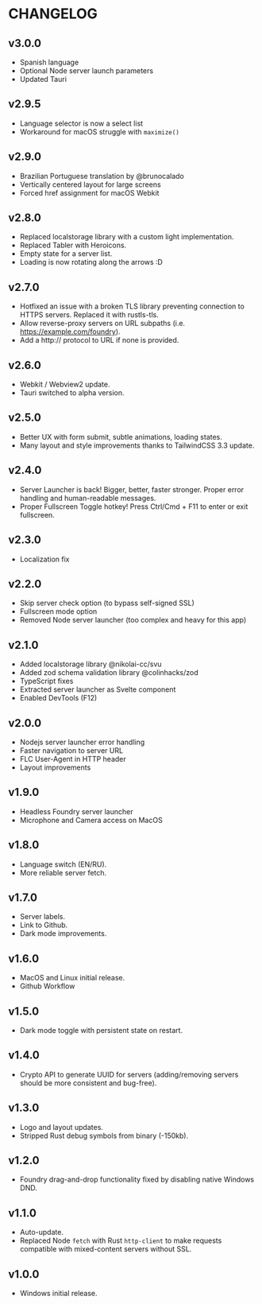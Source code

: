 # CHANGELOG

## v3.0.0

- Spanish language
- Optional Node server launch parameters
- Updated Tauri

## v2.9.5

- Language selector is now a select list
- Workaround for macOS struggle with `maximize()`

## v2.9.0

- Brazilian Portuguese translation by @brunocalado
- Vertically centered layout for large screens
- Forced href assignment for macOS Webkit

## v2.8.0

- Replaced localstorage library with a custom light implementation.
- Replaced Tabler with Heroicons.
- Empty state for a server list.
- Loading is now rotating along the arrows :D

## v2.7.0

- Hotfixed an issue with a broken TLS library preventing connection to HTTPS servers. Replaced it with rustls-tls.
- Allow reverse-proxy servers on URL subpaths (i.e. https://example.com/foundry).
- Add a http:// protocol to URL if none is provided.

## v2.6.0

- Webkit / Webview2 update.
- Tauri switched to alpha version.

## v2.5.0

- Better UX with form submit, subtle animations, loading states.
- Many layout and style improvements thanks to TailwindCSS 3.3 update.

## v2.4.0

- Server Launcher is back! Bigger, better, faster stronger. Proper error handling and human-readable messages.
- Proper Fullscreen Toggle hotkey! Press Ctrl/Cmd + F11 to enter or exit fullscreen.

## v2.3.0

- Localization fix

## v2.2.0

- Skip server check option (to bypass self-signed SSL)
- Fullscreen mode option
- Removed Node server launcher (too complex and heavy for this app)

## v2.1.0

- Added localstorage library @nikolai-cc/svu
- Added zod schema validation library @colinhacks/zod
- TypeScript fixes
- Extracted server launcher as Svelte component
- Enabled DevTools (F12)

## v2.0.0

- Nodejs server launcher error handling
- Faster navigation to server URL
- FLC User-Agent in HTTP header
- Layout improvements

## v1.9.0

- Headless Foundry server launcher
- Microphone and Camera access on MacOS

## v1.8.0

- Language switch (EN/RU).
- More reliable server fetch.

## v1.7.0

- Server labels.
- Link to Github.
- Dark mode improvements.

## v1.6.0

- MacOS and Linux initial release.
- Github Workflow

## v1.5.0

- Dark mode toggle with persistent state on restart.

## v1.4.0

- Crypto API to generate UUID for servers (adding/removing servers should be more consistent and bug-free).

## v1.3.0

- Logo and layout updates.
- Stripped Rust debug symbols from binary (-150kb).

## v1.2.0

- Foundry drag-and-drop functionality fixed by disabling native Windows DND.

## v1.1.0

- Auto-update.
- Replaced Node `fetch` with Rust `http-client` to make requests compatible with mixed-content servers without SSL.

## v1.0.0

- Windows initial release.
